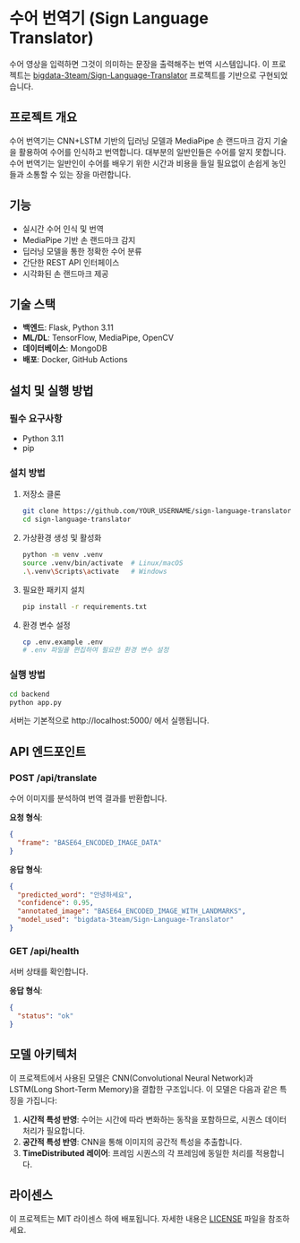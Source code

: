 # 수어 번역기 (Sign Language Translator)

수어 영상을 입력하면 그것이 의미하는 문장을 출력해주는 번역 시스템입니다. 이 프로젝트는 [bigdata-3team/Sign-Language-Translator](https://github.com/bigdata-3team/Sign-Language-Translator) 프로젝트를 기반으로 구현되었습니다.

## 프로젝트 개요

수어 번역기는 CNN+LSTM 기반의 딥러닝 모델과 MediaPipe 손 랜드마크 감지 기술을 활용하여 수어를 인식하고 번역합니다. 대부분의 일반인들은 수어를 알지 못합니다. 수어 번역기는 일반인이 수어를 배우기 위한 시간과 비용을 들일 필요없이 손쉽게 농인들과 소통할 수 있는 장을 마련합니다.

## 기능

- 실시간 수어 인식 및 번역
- MediaPipe 기반 손 랜드마크 감지
- 딥러닝 모델을 통한 정확한 수어 분류
- 간단한 REST API 인터페이스
- 시각화된 손 랜드마크 제공

## 기술 스택

- **백엔드**: Flask, Python 3.11
- **ML/DL**: TensorFlow, MediaPipe, OpenCV
- **데이터베이스**: MongoDB
- **배포**: Docker, GitHub Actions

## 설치 및 실행 방법

### 필수 요구사항

- Python 3.11
- pip

### 설치 방법

1. 저장소 클론
   ```bash
   git clone https://github.com/YOUR_USERNAME/sign-language-translator.git
   cd sign-language-translator
   ```

2. 가상환경 생성 및 활성화
   ```bash
   python -m venv .venv
   source .venv/bin/activate  # Linux/macOS
   .\.venv\Scripts\activate   # Windows
   ```

3. 필요한 패키지 설치
   ```bash
   pip install -r requirements.txt
   ```

4. 환경 변수 설정
   ```bash
   cp .env.example .env
   # .env 파일을 편집하여 필요한 환경 변수 설정
   ```

### 실행 방법

```bash
cd backend
python app.py
```

서버는 기본적으로 http://localhost:5000/ 에서 실행됩니다.

## API 엔드포인트

### POST /api/translate

수어 이미지를 분석하여 번역 결과를 반환합니다.

**요청 형식**:
```json
{
  "frame": "BASE64_ENCODED_IMAGE_DATA"
}
```

**응답 형식**:
```json
{
  "predicted_word": "안녕하세요",
  "confidence": 0.95,
  "annotated_image": "BASE64_ENCODED_IMAGE_WITH_LANDMARKS",
  "model_used": "bigdata-3team/Sign-Language-Translator"
}
```

### GET /api/health

서버 상태를 확인합니다.

**응답 형식**:
```json
{
  "status": "ok"
}
```

## 모델 아키텍처

이 프로젝트에서 사용된 모델은 CNN(Convolutional Neural Network)과 LSTM(Long Short-Term Memory)을 결합한 구조입니다. 이 모델은 다음과 같은 특징을 가집니다:

1. **시간적 특성 반영**: 수어는 시간에 따라 변화하는 동작을 포함하므로, 시퀀스 데이터 처리가 필요합니다.
2. **공간적 특성 반영**: CNN을 통해 이미지의 공간적 특성을 추출합니다.
3. **TimeDistributed 레이어**: 프레임 시퀀스의 각 프레임에 동일한 처리를 적용합니다.

## 라이센스

이 프로젝트는 MIT 라이센스 하에 배포됩니다. 자세한 내용은 [LICENSE](LICENSE) 파일을 참조하세요. 